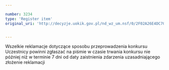 ```yaml
---

number: 3234
type: 'Register item'
original_uri: 'http://decyzje.uokik.gov.pl/nd_wz_um.nsf/0/2F02A26E4DC70A67C1257A0D003007A5?OpenDocument'


---
```


Wszelkie reklamacje dotyczące sposobu przeprowadzenia konkursu Uczestnicy powinni zgłaszać na piśmie w czasie trwania konkursu nie później niż w terminie 7 dni od daty zaistnienia zdarzenia uzasadniającego złożenie reklamacji
